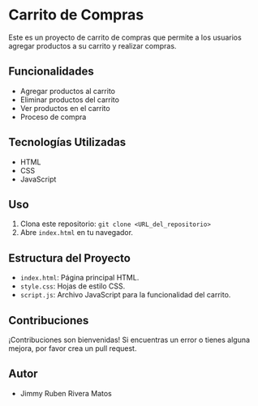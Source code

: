 # Carrito de Compras

Este es un proyecto de carrito de compras que permite a los usuarios agregar productos a su carrito y realizar compras.

## Funcionalidades

- Agregar productos al carrito
- Eliminar productos del carrito
- Ver productos en el carrito
- Proceso de compra

## Tecnologías Utilizadas

- HTML
- CSS
- JavaScript

## Uso

1. Clona este repositorio: `git clone <URL_del_repositorio>`
2. Abre `index.html` en tu navegador.

## Estructura del Proyecto

- `index.html`: Página principal HTML.
- `style.css`: Hojas de estilo CSS.
- `script.js`: Archivo JavaScript para la funcionalidad del carrito.



## Contribuciones

¡Contribuciones son bienvenidas! Si encuentras un error o tienes alguna mejora, por favor crea un pull request.

## Autor

- Jimmy Ruben Rivera Matos

